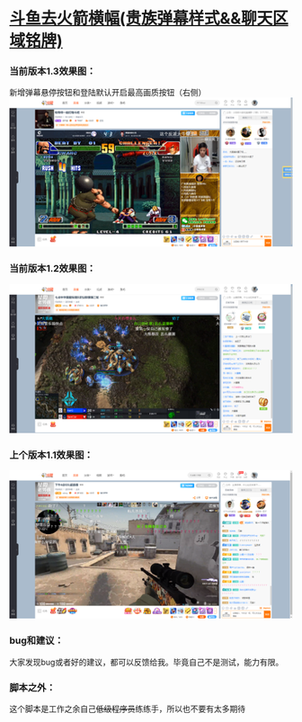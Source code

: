 # [斗鱼去火箭横幅(贵族弹幕样式&&聊天区域铭牌)](https://greasyfork.org/zh-CN/scripts/381934-%E6%96%97%E9%B1%BC%E5%8E%BB%E7%81%AB%E7%AE%AD%E6%A8%AA%E5%B9%85)

### 当前版本1.3效果图：

新增弹幕悬停按钮和登陆默认开启最高画质按钮（右侧）
![当前版本1.3](image/douyu3.png)

### 当前版本1.2效果图：

![当前版本1.2](image/douyu2.png)

### 上个版本1.1效果图：

![上个版本1.1](image/douyu1.png)


### bug和建议：

大家发现bug或者好的建议，都可以反馈给我。毕竟自己不是测试，能力有限。

### 脚本之外：

这个脚本是工作之余自己<del>低级程序员</del>练练手，所以也不要有太多期待